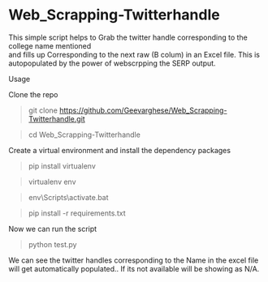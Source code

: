 # Web_Scrapping-Twitterhandle

This simple script helps to Grab the twitter handle corresponding to the college name mentioned  
and fills up Corresponding to the next raw (B colum) in an Excel file. 
This is autopopulated by the power of webscrpping  the SERP output.

Usage

Clone the repo 

>git clone https://github.com/Geevarghese/Web_Scrapping-Twitterhandle.git

>cd Web_Scrapping-Twitterhandle

Create a virtual environment and install the dependency packages

>pip install virtualenv

>virtualenv env

>env\Scripts\activate.bat

>pip install -r requirements.txt

Now we can run the script

>python test.py

We can see the twitter handles corresponding to the Name in the excel file will get automatically populated.. If its not available will be showing as N/A.
